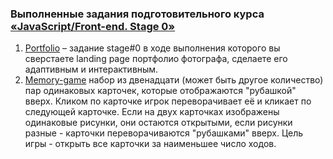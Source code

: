 ### Выполненные задания подготовительного курса [«JavaScript/Front-end. Stage 0»](https://rs.school/js-stage0/)

1. [Portfolio](https://github.com/PavelZabalotny/rspreschool/tree/portfolio) – задание stage#0 в ходе выполнения которого вы сверстаете landing page портфолио фотографа, сделаете его адаптивным и интерактивным.
2. [Memory-game](https://github.com/PavelZabalotny/rspreschool/tree/dota-2-memory-game) набор из двенадцати (может быть другое количество) пар одинаковых карточек, которые отображаются "рубашкой" вверх. Кликом по карточке игрок переворачивает её и кликает по следующей карточке. Если на двух карточках изображены одинаковые рисунки, они остаются открытыми, если рисунки разные - карточки переворачиваются "рубашками" вверх. Цель игры - открыть все карточки за наименьшее число ходов.
